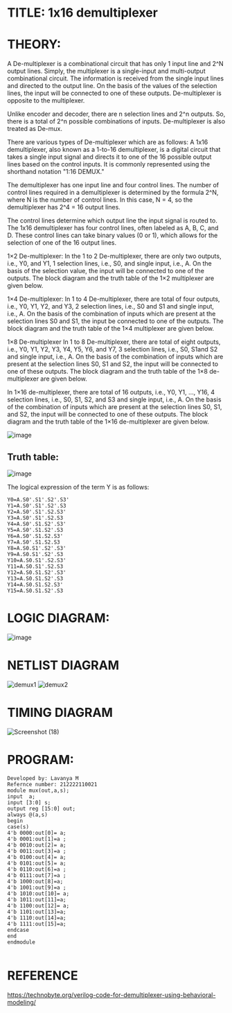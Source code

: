 # TITLE: 1x16 demultiplexer

# THEORY:
A De-multiplexer is a combinational circuit that has only 1 input line and 2^N output lines. Simply, the multiplexer is a single-input and multi-output combinational circuit. The information is received from the single input lines and directed to the output line. On the basis of the values of the selection lines, the input will be connected to one of these outputs. De-multiplexer is opposite to the multiplexer.

Unlike encoder and decoder, there are n selection lines and 2^n outputs. So, there is a total of 2^n possible combinations of inputs. De-multiplexer is also treated as De-mux.

There are various types of De-multiplexer which are as follows:
A 1x16 demultiplexer, also known as a 1-to-16 demultiplexer, is a digital circuit that takes a single input signal and directs it to one of the 16 possible output lines based on the control inputs. It is commonly represented using the shorthand notation "1:16 DEMUX."

The demultiplexer has one input line and four control lines. The number of control lines required in a demultiplexer is determined by the formula 2^N, where N is the number of control lines. In this case, N = 4, so the demultiplexer has 2^4 = 16 output lines.

The control lines determine which output line the input signal is routed to. The 1x16 demultiplexer has four control lines, often labeled as A, B, C, and D. These control lines can take binary values (0 or 1), which allows for the selection of one of the 16 output lines.

1×2 De-multiplexer:
In the 1 to 2 De-multiplexer, there are only two outputs, i.e., Y0, and Y1, 1 selection lines, i.e., S0, and single input, i.e., A. On the basis of the selection value, the input will be connected to one of the outputs. The block diagram and the truth table of the 1×2 multiplexer are given below.

1×4 De-multiplexer:
In 1 to 4 De-multiplexer, there are total of four outputs, i.e., Y0, Y1, Y2, and Y3, 2 selection lines, i.e., S0 and S1 and single input, i.e., A. On the basis of the combination of inputs which are present at the selection lines S0 and S1, the input be connected to one of the outputs. The block diagram and the truth table of the 1×4 multiplexer are given below.

1×8 De-multiplexer
In 1 to 8 De-multiplexer, there are total of eight outputs, i.e., Y0, Y1, Y2, Y3, Y4, Y5, Y6, and Y7, 3 selection lines, i.e., S0, S1and S2 and single input, i.e., A. On the basis of the combination of inputs which are present at the selection lines S0, S1 and S2, the input will be connected to one of these outputs. The block diagram and the truth table of the 1×8 de-multiplexer are given below.

In 1×16 de-multiplexer, there are total of 16 outputs, i.e., Y0, Y1, …, Y16, 4 selection lines, i.e., S0, S1, S2, and S3 and single input, i.e., A. On the basis of the combination of inputs which are present at the selection lines S0, S1, and S2, the input will be connected to one of these outputs. The block diagram and the truth table of the 1×16 de-multiplexer are given below.

![image](https://github.com/LavanyaMuraleedharan/Simulation-project--Digital-Electronics/assets/120103862/0850fc4f-0f7a-4122-8aee-5f702c5f9f2c)

## Truth table:
![image](https://github.com/LavanyaMuraleedharan/Simulation-project--Digital-Electronics/assets/120103862/866b540b-b0b6-4af0-895e-38d926b745be)

The logical expression of the term Y is as follows:
```
Y0=A.S0'.S1'.S2'.S3'
Y1=A.S0'.S1'.S2'.S3
Y2=A.S0'.S1'.S2.S3'
Y3=A.S0'.S1'.S2.S3
Y4=A.S0'.S1.S2'.S3'
Y5=A.S0'.S1.S2'.S3
Y6=A.S0'.S1.S2.S3'
Y7=A.S0'.S1.S2.S3
Y8=A.S0.S1'.S2'.S3'
Y9=A.S0.S1'.S2'.S3
Y10=A.S0.S1'.S2.S3'
Y11=A.S0.S1'.S2.S3
Y12=A.S0.S1.S2'.S3'
Y13=A.S0.S1.S2'.S3
Y14=A.S0.S1.S2.S3'
Y15=A.S0.S1.S2'.S3
```

# LOGIC DIAGRAM:
![image](https://github.com/LavanyaMuraleedharan/Simulation-project--Digital-Electronics/assets/120103862/df9a4bdb-8430-40ff-86f6-2dd05305de12)

# NETLIST DIAGRAM
![demux1](https://github.com/LavanyaMuraleedharan/Simulation-project--Digital-Electronics/assets/120103862/e1eefb4b-5c77-4131-857d-39d003c4e954)
![demux2](https://github.com/LavanyaMuraleedharan/Simulation-project--Digital-Electronics/assets/120103862/8d874746-32ac-450d-9d42-284b7007dc18)

# TIMING DIAGRAM
![Screenshot (18)](https://github.com/LavanyaMuraleedharan/Simulation-project--Digital-Electronics/assets/120103862/ea332dd0-950c-4064-89ec-35d642a9503f)


# PROGRAM:
```
Developed by: Lavanya M
Refernce number: 212222110021
module mux(out,a,s);
input  a;
input [3:0] s;
output reg [15:0] out;
always @(a,s)
begin
case(s)
4'b 0000:out[0]= a;
4'b 0001:out[1]=a ;
4'b 0010:out[2]= a;
4'b 0011:out[3]=a ;
4'b 0100:out[4]= a;
4'b 0101:out[5]= a;
4'b 0110:out[6]=a ;
4'b 0111:out[7]=a ;
4'b 1000:out[8]=a;
4'b 1001:out[9]=a ;
4'b 1010:out[10]= a;
4'b 1011:out[11]=a;
4'b 1100:out[12]= a;
4'b 1101:out[13]=a;
4'b 1110:out[14]=a;
4'b 1111:out[15]=a;
endcase
end
endmodule
 
```
# REFERENCE
https://technobyte.org/verilog-code-for-demultiplexer-using-behavioral-modeling/
